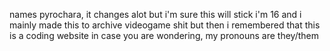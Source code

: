 names pyrochara, it changes alot but i'm sure this will stick
i'm 16 and i mainly made this to archive videogame shit but then i remembered that this is a coding website
in case you are wondering, my pronouns are they/them
<!---
pyrochara/pyrochara is a ✨ kinda cool ✨ repository because its `README.md` (this file) appears on your GitHub profile.
You can click the Preview link to take a look at your changes or whatever idk.
--->
